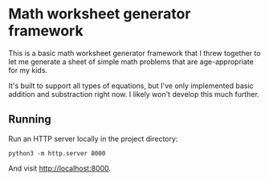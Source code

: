 # Math worksheet generator framework

This is a basic math worksheet generator framework that I threw together to let me generate a sheet of simple math problems that are age-appropriate for my kids.

It's built to support all types of equations, but I've only implemented basic addition and substraction right now. I likely won't develop this much further.

## Running

Run an HTTP server locally in the project directory:

```
python3 -m http.server 8000
```

And visit [http://localhost:8000](http://localhost:8000).
